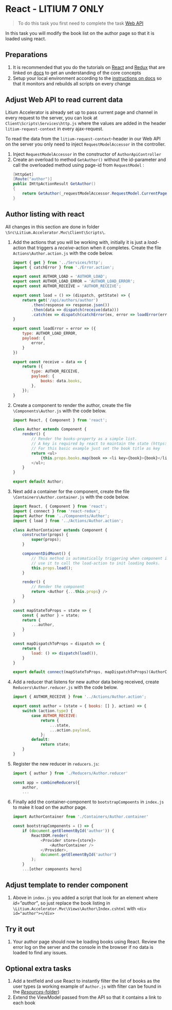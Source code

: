 # React - LITIUM 7 ONLY

> To do this task you first need to complete the task [Web API](../Web%20API)

In this task you will modify the book list on the author page so that it is loaded using react.

## Preparations

1. It is recommended that you do the tutorials on [React](https://reactjs.org/tutorial/tutorial.html) and [Redux](https://redux.js.org/#learn-redux) that are linked on [docs](https://docs.litium.com/documentation/litium-accelerators/develop/front-end/working-with-javascript) to get an understanding of the core  concepts
1. Setup your local environment according to the [instructions on docs](https://docs.litium.com/documentation/litium-accelerators/develop/setting-up-the-development-environment) so that it monitors and rebuilds all scripts on every change

## Adjust Web API to read current data

Litium Accelerator is already set up to pass current page and channel in every request to the server, you can look at `Client\Scripts\Services\http.js` where the values are added in the header `litium-request-context` in every ajax-request.

To read the data from the `litium-request-context`-header in our Web API on the server you only need to inject `RequestModelAccessor` in the controller.

1. Inject `RequestModelAccessor` in the constructor of `AuthorApiController`
1. Create an overload to method `GetAuthor()` without the id-parameter and call the overloaded method using page-id from `RequestModel` : 
    ```C#
    [HttpGet]
    [Route("author")]
    public IHttpActionResult GetAuthor()
    {
        return GetAuthor(_requestModelAccessor.RequestModel.CurrentPageModel.SystemId);
    }
    ```

## Author listing with react

All changes in this section are done in folder `\Src\Litium.Accelerator.Mvc\Client\Scripts\`.

1. Add the actions that you will be working with, initially it is just a _load_-action that triggers a _receive_-action when it completes. Create the file `Actions\Author.action.js` with the code below. 
    ```JavaScript
    import { get } from '../Services/http';
    import { catchError } from './Error.action';

    export const AUTHOR_LOAD = 'AUTHOR_LOAD';
    export const AUTHOR_LOAD_ERROR = 'AUTHOR_LOAD_ERROR';
    export const AUTHOR_RECEIVE = 'AUTHOR_RECEIVE';

    export const load = () => (dispatch, getState) => {
        return get('/api/authors/author')
            .then(response => response.json())
            .then(data => dispatch(receive(data)))
            .catch(ex => dispatch(catchError(ex, error => loadError(error))))
    }

    export const loadError = error => ({
        type: AUTHOR_LOAD_ERROR,
        payload: {
            error,
        }
    })

    export const receive = data => {
        return ({
            type: AUTHOR_RECEIVE,
            payload: {
                books: data.books,
            },
        });
    } 

    ```
1. Create a component to render the author, create the file `\Components\Author.js` with the code below.
    ```JavaScript
    import React, { Component } from 'react';

    class Author extends Component {
        render() {
            // Render the books-property as a simple list.
            // A key is required by react to maintain the state (https://reactjs.org/docs/lists-and-keys.html)
            // For this basic example just set the book title as key 
            return <ul>
                {this.props.books.map(book => <li key={book}>{book}</li>)}
            </ul>;
        }
    }

    export default Author;
    ```
1. Next add a container for the component, create the file `\Containers\Author.container.js` with the code below.
    ```JavaScript
    import React, { Component } from 'react';
    import { connect } from 'react-redux';
    import Author from '../Components/Author';
    import { load } from '../Actions/Author.action';

    class AuthorContainer extends Component {
        constructor(props) {
            super(props);
        }

        componentDidMount() {
            // This method is automatically triggering when component is loaded,
            // use it to call the load-action to init loading books.
            this.props.load();
        }

        render() {
            // Render the component
            return <Author {...this.props} />
        }
    }

    const mapStateToProps = state => {
        const { author } = state;
        return {
            ...author,
        }
    }

    const mapDispatchToProps = dispatch => {
        return {
            load: () => dispatch(load()),
        }
    }

    export default connect(mapStateToProps, mapDispatchToProps)(AuthorContainer);
    ```
1. Add a reducer that listens for new author data being received, create `Reducers\Author.reducer.js` with the code below. 
    ```JavaScript
    import { AUTHOR_RECEIVE } from '../Actions/Author.action';

    export const author = (state = { books: [] }, action) => {
        switch (action.type) {
            case AUTHOR_RECEIVE:
                return {
                    ...state,
                    ...action.payload,
                };
            default:
                return state;
        }
    }
    ```
1. Register the new reducer in `reducers.js`:
    ```JavaScript
    import { author } from './Reducers/Author.reducer'
    ```
    ```JavaScript
    const app = combineReducers({
        author,
        ...
    ```
1. Finally add the container-component to `bootstrapCompoents` in `index.js` to make it load on the author page.
    ```JavaScript
    import AuthorContainer from './Containers/Author.container'
    ```

    ```JavaScript
    const bootstrapComponents = () => {
        if (document.getElementById('author')) {
            ReactDOM.render(
                <Provider store={store}>
                    <AuthorContainer />
                </Provider>,
                document.getElementById('author')
            );
        }
        ...[other components here]
    ```

## Adjust template to render component

1. Above in `index.js` you added a script that look for an element where _id="author"_, so just replace the book listing in `\Litium.Accelerator.Mvc\Views\Author\Index.cshtml` with `<div id="author"></div>`

## Try it out

1. Your author page should now be loading books using React. Review the error log on the server and the console in the browser if no data is loaded to find any issues.

## Optional extra tasks

1. Add a textfield and use React to instantly filter the list of books as the user types (a working example of `Author.js` with filter can be found in the [_Resources_-folder](Resources/Author.js))
1. Extend the ViewModel passed from the API so that it contains a link to each book